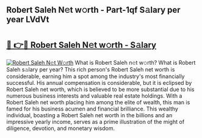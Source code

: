 ## Robert Saleh N𝚎t w𝚘rth - Part-1qf S𝚊lary per year LVdVt

# <h2><a href="http://gc47m4.nevu.top/?p=Robert+Saleh">🔗 👉🔴 Robert Saleh N𝚎t w𝚘rth - S𝚊lary</a></h2>

[![Robert Saleh N𝚎t W𝚘rth](https://i.imgur.com/Oavwk0R.jpeg)](http://gc47m4.nevu.top/?p=Robert+Saleh)
What is Robert Saleh n𝚎t w𝚘rth? What is Robert Saleh s𝚊lary per year?
This rich person's Robert Saleh net worth is considerable, earning him a spot among the industry's most financially successful. His annual compensation is considerable, but it is eclipsed by Robert Saleh net worth, which is believed to be more substantial due to his numerous business interests and valuable real estate holdings. With a Robert Saleh net worth placing him among the elite of wealth, this man is famed for his business acumen and financial brilliance. This wealthy individual, boasting a Robert Saleh net worth in the billions and an impressive yearly income, serves as a prime illustration of the might of diligence, devotion, and monetary wisdom.
